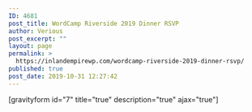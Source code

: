 ```yaml
---
ID: 4681
post_title: WordCamp Riverside 2019 Dinner RSVP
author: Verious
post_excerpt: ""
layout: page
permalink: >
  https://inlandempirewp.com/wordcamp-riverside-2019-dinner-rsvp/
published: true
post_date: 2019-10-31 12:27:42
---
```

[gravityform id="7" title="true" description="true" ajax="true"]